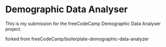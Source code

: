# Demographic Data Analyser

This is my submission for the freeCodeCamp Demographic Data Analyser project.

forked from freeCodeCamp/boilerplate-demographic-data-analyzer
